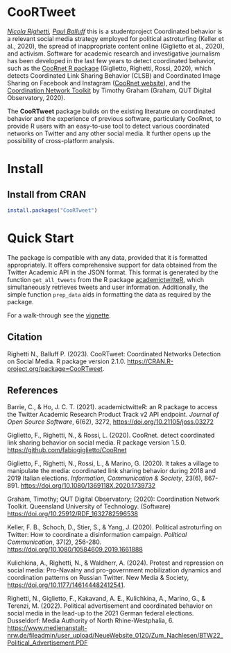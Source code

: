 # CooRTweet
*[Nicola Righetti](https://github.com/nicolarighetti), [Paul Balluff](https://github.com/mrwunderbar666)*
this is a studentproject
Coordinated behavior is a relevant social media strategy employed for political astroturfing (Keller et al., 2020), the spread of inappropriate content online (Giglietto et al., 2020), and activism. Software for academic research and investigative journalism has been developed in the last few years to detect coordinated behavior, such as the [CooRnet R package](https://github.com/fabiogiglietto/CooRnet) (Giglietto, Righetti, Rossi, 2020), which detects Coordinated Link Sharing Behavior (CLSB) and Coordinated Image Sharing on Facebook and Instagram ([CooRnet website](http://coornet.org)), and the [Coordination Network Toolkit](https://github.com/QUT-Digital-Observatory/coordination-network-toolkit/blob/main/README.md) by Timothy Graham (Graham, QUT Digital Observatory, 2020).

The **CooRTweet** package builds on the existing literature on coordinated behavior and the experience of previous software, particularly CooRnet, to provide R users with an easy-to-use tool to detect various coordinated networks on Twitter and any other social media. It further opens up the possibility of cross-platform analysis. 


# Install

## Install from CRAN

```r
install.packages("CooRTweet")
```

# Quick Start

The package is compatible with any data, provided that it is formatted appropriately. It offers comprehensive support for data obtained from the Twitter Academic API in the JSON format. This format is generated by the function `get_all_tweets` from the R package [academictwitteR](https://github.com/cjbarrie/academictwitteR), which simultaneously retrieves tweets and user information. Additionally, the simple function `prep_data` aids in formatting the data as required by the package.

For a walk-through see the [vignette](https://cran.r-project.org/package=CooRTweet/vignettes/vignette.html).

## Citation

Righetti N., Balluff P. (2023). CooRTweet: Coordinated Networks Detection on Social Media. R package version 2.1.0. https://CRAN.R-project.org/package=CooRTweet.


## References

Barrie, C., & Ho, J. C. T. (2021). academictwitteR: an R package to access the Twitter Academic Research Product Track v2 API endpoint. *Journal of Open Source Software*, 6(62), 3272, https://doi.org/10.21105/joss.03272

Giglietto, F., Righetti, N., & Rossi, L. (2020). CooRnet. detect coordinated link sharing behavior on social media. R package version 1.5.0. https://github.com/fabiogiglietto/CooRnet
  
Giglietto, F., Righetti, N., Rossi, L., & Marino, G. (2020). It takes a village to manipulate the media: coordinated link sharing behavior during 2018 and 2019 Italian elections. *Information, Communication & Society*, 23(6), 867-891. https://doi.org/10.1080/1369118X.2020.1739732

Graham, Timothy; QUT Digital Observatory; (2020): Coordination Network Toolkit. Queensland University of Technology. (Software) https://doi.org/10.25912/RDF_1632782596538

Keller, F. B., Schoch, D., Stier, S., & Yang, J. (2020). Political astroturfing on Twitter: How to coordinate a disinformation campaign. *Political Communication*, 37(2), 256-280. https://doi.org/10.1080/10584609.2019.1661888 

Kulichkina, A., Righetti, N., & Waldherr, A. (2024). Protest and repression on social media: Pro-Navalny and pro-government mobilization dynamics and coordination patterns on Russian Twitter. New Media & Society, https://doi.org/10.1177/146144482412541.

Righetti, N., Giglietto, F., Kakavand, A. E., Kulichkina, A., Marino, G., & Terenzi, M. (2022). Political advertisement and coordinated behavior on social media in the lead-up to the 2021 German federal elections. Dusseldorf: Media Authority of North Rhine-Westphalia, 6. https://www.medienanstalt-nrw.de/fileadmin/user_upload/NeueWebsite_0120/Zum_Nachlesen/BTW22_Political_Advertisement.PDF
